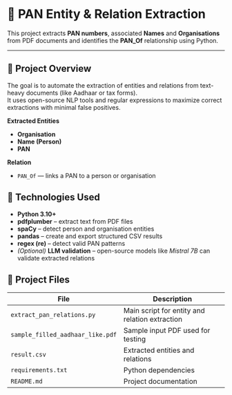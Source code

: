 # 🧾 PAN Entity & Relation Extraction

This project extracts **PAN numbers**, associated **Names** and **Organisations** from PDF documents and identifies the **PAN_Of** relationship using Python.

---

## 🚀 Project Overview

The goal is to automate the extraction of entities and relations from text-heavy documents (like Aadhaar or tax forms).  
It uses open-source NLP tools and regular expressions to maximize correct extractions with minimal false positives.

**Extracted Entities**
- **Organisation**
- **Name (Person)**
- **PAN**

**Relation**
- `PAN_Of` — links a PAN to a person or organisation

## 🧰 Technologies Used

- **Python 3.10+**
- **pdfplumber** – extract text from PDF files  
- **spaCy** – detect person and organisation entities  
- **pandas** – create and export structured CSV results  
- **regex (re)** – detect valid PAN patterns  
- *(Optional)* **LLM validation** – open-source models like *Mistral 7B* can validate extracted relations  

## 📂 Project Files

| File | Description |
|------|--------------|
| `extract_pan_relations.py` | Main script for entity and relation extraction |
| `sample_filled_aadhaar_like.pdf` | Sample input PDF used for testing |
| `result.csv` | Extracted entities and relations |
| `requirements.txt` | Python dependencies |
| `README.md` | Project documentation |
